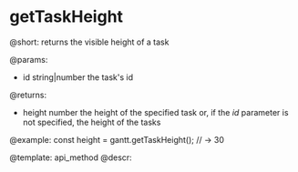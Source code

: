 getTaskHeight
=============

@short:
	returns the visible height of a task

@params:
* id	string|number	the task's id

@returns:
- height	number	 the height of the specified task or, if the <i>id</i> parameter is not specified, the height of the tasks


@example:
const height = gantt.getTaskHeight(); // -> 30

@template:	api_method
@descr:

